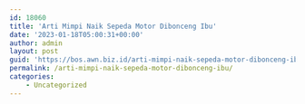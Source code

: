 ```yaml
---
id: 18060
title: 'Arti Mimpi Naik Sepeda Motor Dibonceng Ibu'
date: '2023-01-18T05:00:31+00:00'
author: admin
layout: post
guid: 'https://bos.awn.biz.id/arti-mimpi-naik-sepeda-motor-dibonceng-ibu/'
permalink: /arti-mimpi-naik-sepeda-motor-dibonceng-ibu/
categories:
    - Uncategorized
---
```


